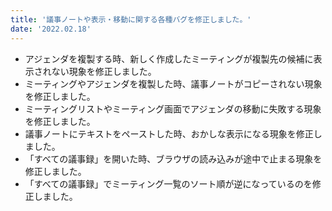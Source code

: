 ```yaml
---
title: '議事ノートや表示・移動に関する各種バグを修正しました。'
date: '2022.02.18'
---
```



- アジェンダを複製する時、新しく作成したミーティングが複製先の候補に表示されない現象を修正しました。
- ミーティングやアジェンダを複製した時、議事ノートがコピーされない現象を修正しました。
- ミーティングリストやミーティング画面でアジェンダの移動に失敗する現象を修正しました。
- 議事ノートにテキストをペーストした時、おかしな表示になる現象を修正しました。
- 「すべての議事録」を開いた時、ブラウザの読み込みが途中で止まる現象を修正しました。
- 「すべての議事録」でミーティング一覧のソート順が逆になっているのを修正しました。
 
 
